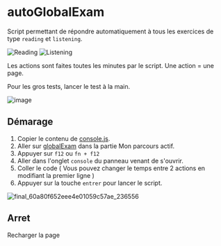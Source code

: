 
# autoGlobalExam

Script permettant de répondre automatiquement à tous les exercices de type `reading` et `listening`.

![Reading](https://user-images.githubusercontent.com/58041359/119222759-393dba80-baf6-11eb-9a59-8681828e2884.png)
![Listening](https://user-images.githubusercontent.com/58041359/119222813-73a75780-baf6-11eb-9529-c86cbc87701f.png)


Les actions sont faites toutes les minutes par le script. Une action = une page.

Pour les gros tests, lancer le test à la main.

![image](https://user-images.githubusercontent.com/58041359/118788458-1ad88480-b894-11eb-815a-964caa6daaca.png)

## Démarage

1) Copier le contenu de  [console.js](https://raw.githubusercontent.com/Radhamante/autoGlobalExam/main/console.js).
2) Aller sur [globalExam](https://exam.global-exam.com/user-plannings) dans la partie Mon parcours actif.
3) Appuyer sur `f12` ou `fn + f12`
4) Aller dans l'onglet `console` du panneau venant de s'ouvrir.
5) Coller le code ( Vous pouvez changer le temps entre 2 actions en modifiant la premier ligne )
7) Appuyer sur la touche `entrer` pour lancer le script.

![final_60a80f652eee4e01059c57ae_236556](https://user-images.githubusercontent.com/58041359/119191805-6bf89c00-ba7f-11eb-94f9-9e9cbdfa03fe.gif)

## Arret

Recharger la page

